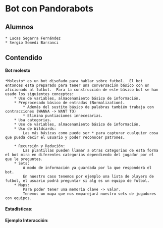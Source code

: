 # Bot con Pandorabots

## Alumnos
    * Lucas Segarra Fernández
    * Sergio Semedi Barranci

## Contendido

#### Bot molesto
    *Molesto* es un bot diseñado para hablar sobre futbol.  El bot entonces esta preparado para tener una conversación básico con un aficionado al futbol.  Para la construcción de este básico bot se han usado los siguientes conceptos:
        * Uso de variables, almacenamiento básico de información.
        * Preprocesado básico de entradas (Normalization).
            * Además del sustito básico de palabras también trabaja con contracciones (WANNA -> WANT TO)
            * Elimina puntiaciones innecesarias.
        * Usa categorias.
        * Uso de variables, almacenamiento básico de información.
        * Uso de Wildcards:
            Las más básicas como puede ser * para capturar cualquier cosa que pueda decir el usuario y poder reconocer patrones.

        * Recursión y Redución:
            Las plantillas pueden llamar a otras categorias de esta forma el bot mira en diferentes categorias dependiendo del jugador por el que le preguntes.
        * Sets:
            A modo de información ya guardada por la que responderá el bot.
            En nuestro caso tenemos por ejemplo una lista de players de futbol, el usuario podrá preguntar si alg es un equipo de futbol.
        * Maps:
            Para poder tener una memoria clave -> valor.
            Tenemos un mapa que nos emparejará nuestro sets de jugadores con equipos.


#### Estadisticas:



#### Ejemplo Interacción:




